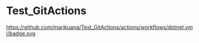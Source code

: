 # Test_GitActions

https://github.com/marikuana/Test_GitActions/actions/workflows/dotnet.yml/badge.svg
